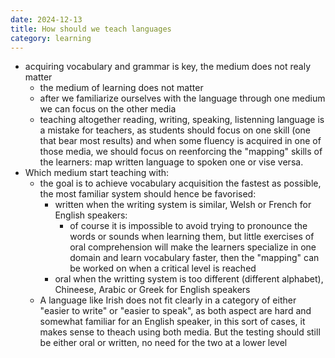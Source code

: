 ```yaml
---
date: 2024-12-13
title: How should we teach languages
category: learning
---
```

- acquiring vocabulary and grammar is key, the medium does not realy matter
	- the medium of learning does not matter
	- after we familiarize ourselves with the language through one medium we can focus on the other media
	- teaching altogether reading, writing, speaking, listenning language is a mistake for teachers, as students should focus on one skill (one that bear most results) and when some fluency is acquired in one of those media, we should focus on reenforcing the "mapping" skills of the learners: map written language to spoken one or vise versa.
- Which medium start teaching with:
	- the goal is to achieve vocabulary acquisition the fastest as possible, the most familiar system should hence be favorised:
		- written when the writing system is similar, Welsh or French for English speakers:
			- of course it is impossible to avoid trying to pronounce the words or sounds when learning them, but little exercises of oral comprehension will make the learners specialize in one domain and learn vocabulary faster, then the "mapping" can be worked on when a critical level is reached
		- oral when the writting system is too different (different alphabet), Chineese, Arabic or Greek for English speakers
	- A language like Irish does not fit clearly in a category of either "easier to write" or "easier to speak", as both aspect are hard and somewhat familiar for an English speaker, in this sort of cases, it makes sense to theach using both media. But the testing should still be either oral or written, no need for the two at a lower level
	

